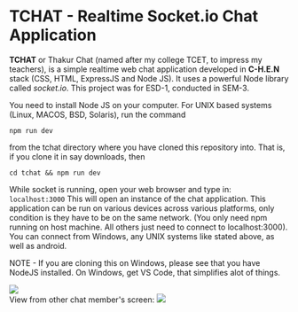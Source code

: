 # TCHAT - Realtime Socket.io Chat Application

<b>TCHAT</b> or Thakur Chat (named after my college TCET, to impress my teachers), is a simple realtime web chat application developed in <b>C-H.E.N</b> stack (CSS, HTML, ExpressJS and Node JS). It uses a powerful Node library called <em>socket.io</em>. This project was for ESD-1, conducted in SEM-3.

You need to install Node JS on your computer. For UNIX based systems (Linux, MACOS, BSD, Solaris), run the command 

<code>npm run dev</code> 

from the tchat directory where you have cloned this repository into. That is, if you clone it in say downloads, then

<code>cd tchat && npm run dev</code>

While socket is running, open your web browser and type in: <code>localhost:3000</code>
This will open an instance of the chat application. This application can be run on various devices across various platforms, only condition is they have to be on the same network. (You only need npm running on host machine. All others just need to connect to localhost:3000). You can connect from Windows, any UNIX systems like stated above, as well as android.

NOTE - If you are cloning this on Windows, please see that you have NodeJS installed. On Windows, get VS Code, that simplifies alot of things.

<img src="tchat-ss.png">
<br>
View from other chat member's screen:
<img src="tchat-ss2.png">
